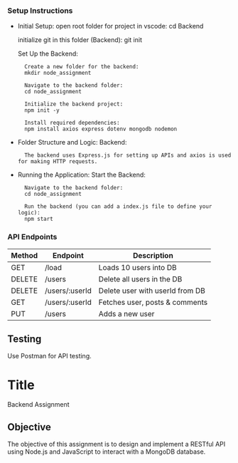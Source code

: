 ### Setup Instructions

* Initial Setup:
    open root folder for project in vscode:
        cd Backend
    
    initialize git in this folder (Backend):
        git init

    Set Up the Backend:

        Create a new folder for the backend:
        mkdir node_assignment

        Navigate to the backend folder:
        cd node_assignment

        Initialize the backend project:
	    npm init -y

        Install required dependencies:
	    npm install axios express dotenv mongodb nodemon

* Folder Structure and Logic:
    Backend:

        The backend uses Express.js for setting up APIs and axios is used for making HTTP requests.

* Running the Application:
    Start the Backend:

        Navigate to the backend folder:
		cd node_assignment

        Run the backend (you can add a index.js file to define your logic):	
		npm start

### API Endpoints

| Method             | Endpoint       | Description                      |
|--------------------|----------------|----------------------------------|
| GET                | /load          | Loads 10 users into DB           |
| DELETE             | /users         | Delete all users in the DB       |
| DELETE             | /users/:userId | Delete user with userId from DB  |
| GET                | /users/:userId | Fetches user, posts & comments   |
| PUT                | /users         | Adds a new user                  |

## Testing
Use Postman for API testing.
      

# Title
Backend Assignment

## Objective
The objective of this assignment is to design and implement a RESTful API using Node.js and JavaScript to interact with a MongoDB database.

